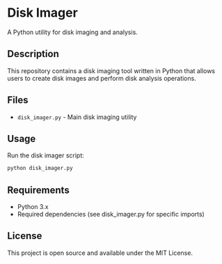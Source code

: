 # Disk Imager

A Python utility for disk imaging and analysis.

## Description

This repository contains a disk imaging tool written in Python that allows users to create disk images and perform disk analysis operations.

## Files

- `disk_imager.py` - Main disk imaging utility

## Usage

Run the disk imager script:

```bash
python disk_imager.py
```

## Requirements

- Python 3.x
- Required dependencies (see disk_imager.py for specific imports)

## License

This project is open source and available under the MIT License. 